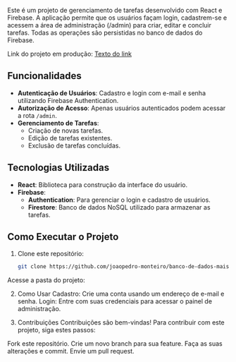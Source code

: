 Este é um projeto de gerenciamento de tarefas desenvolvido com React e Firebase. A aplicação permite que os usuários façam login, cadastrem-se e acessem a área de administração (/admin) para criar, editar e concluir tarefas. Todas as operações são persistidas no banco de dados do Firebase.

Link do projeto em produção: [Texto do link](https://todo-auth-react-firebase.netlify.app/)

## Funcionalidades

- **Autenticação de Usuários**: Cadastro e login com e-mail e senha utilizando Firebase Authentication.
- **Autorização de Acesso**: Apenas usuários autenticados podem acessar a rota `/admin`.
- **Gerenciamento de Tarefas**:
  - Criação de novas tarefas.
  - Edição de tarefas existentes.
  - Exclusão de tarefas concluídas.

## Tecnologias Utilizadas

- **React**: Biblioteca para construção da interface do usuário.
- **Firebase**:
  - **Authentication**: Para gerenciar o login e cadastro de usuários.
  - **Firestore**: Banco de dados NoSQL utilizado para armazenar as tarefas.

## Como Executar o Projeto

1. Clone este repositório:
   ```bash
   git clone https://github.com/joaopedro-monteiro/banco-de-dados-mais-login.git
Acesse a pasta do projeto:

2. Como Usar
Cadastro: Crie uma conta usando um endereço de e-mail e senha.
Login: Entre com suas credenciais para acessar o painel de administração.

3. Contribuições
Contribuições são bem-vindas! Para contribuir com este projeto, siga estes passos:

Fork este repositório.
Crie um novo branch para sua feature.
Faça as suas alterações e commit.
Envie um pull request.
